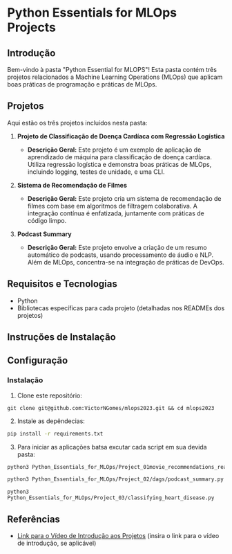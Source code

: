 # Python Essentials for MLOps Projects

## Introdução
Bem-vindo à pasta "Python Essential for MLOPS"! Esta pasta contém três projetos relacionados a Machine Learning Operations (MLOps) que aplicam boas práticas de programação e práticas de MLOps.

## Projetos
Aqui estão os três projetos incluídos nesta pasta:

1. **Projeto de Classificação de Doença Cardíaca com Regressão Logística**
   - **Descrição Geral:** Este projeto é um exemplo de aplicação de aprendizado de máquina para classificação de doença cardíaca. Utiliza regressão logística e demonstra boas práticas de MLOps, incluindo logging, testes de unidade, e uma CLI.

2. **Sistema de Recomendação de Filmes**
   - **Descrição Geral:** Este projeto cria um sistema de recomendação de filmes com base em algoritmos de filtragem colaborativa. A integração contínua é enfatizada, juntamente com práticas de código limpo.

3. **Podcast Summary**
   - **Descrição Geral:** Este projeto envolve a criação de um resumo automático de podcasts, usando processamento de áudio e NLP. Além de MLOps, concentra-se na integração de práticas de DevOps.

## Requisitos e Tecnologias
- Python
- Bibliotecas específicas para cada projeto (detalhadas nos READMEs dos projetos)

## Instruções de Instalação
## Configuração


### Instalação

1. Clone este repositório:
````
git clone git@github.com:VictorNGomes/mlops2023.git && cd mlops2023
````

2. Instale as depêndecias:
```.bash
pip install -r requirements.txt
```

3. Para iniciar as aplicações batsa excutar cada script em sua devida pasta:
```.bash
python3 Python_Essentials_for_MLOps/Project_01movie_recommendations_reafctored.py 
```
```.bash
python3 Python_Essentials_for_MLOps/Project_02/dags/podcast_summary.py
``` 
```
python3 Python_Essentials_for_MLOps/Project_03/classifying_heart_disease.py
```

## Referências
- [Link para o Vídeo de Introdução aos Projetos](#) (insira o link para o vídeo de introdução, se aplicável)
